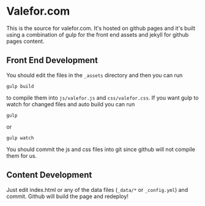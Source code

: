 # Valefor.com

This is the source for valefor.com. It's hosted on github pages and it's built
using a combination of gulp for the front end assets and jekyll for github pages
content.

## Front End Development

You should edit the files in the `_assets` directory and then you can run

    gulp build

to compile them into `js/valefor.js` and `css/valefor.css`. If you want gulp to
watch for changed files and auto build you can run

    gulp

or

    gulp watch

You should commit the js and css files into git since github will not compile
them for us.

## Content Development

Just edit index.html or any of the data files (`_data/*` or `_config.yml`) and
commit. Github will build the page and redeploy!